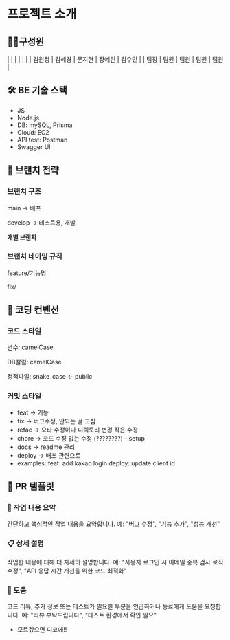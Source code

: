 # 프로젝트 소개


## 👩‍💻구성원
|  |  |  |  |  |
| 김원정 | 김혜경 | 문지현 | 장예린 | 김수민 |
| 팀장 | 팀원 | 팀원 | 팀원 | 팀원 |

## 🛠 BE 기술 스택
- JS
- Node.js
- DB: mySQL, Prisma
- Cloud: EC2
- API test: Postman
- Swagger UI

## 🌳 브랜치 전략

### 브랜치 구조

main → 배포

develop → 테스트용, 개발 

**개별 브랜치**

### 브랜치 네이밍 규칙

feature/기능명

fix/

## 📐 코딩 컨벤션

### **코드 스타일**

변수: camelCase

DB칼럼: camelCase

정적파일: snake_case ← public

### 커밋 스타일

- feat → 기능
- fix → 버그수정, 안되는 걸 고침
- refac → 오타 수정이나 디렉토리 변경 작은 수정
- chore → 코드 수정 없는 수정 (????????) - setup
- docs → readme 관리
- deploy → 배포 관련으로
- examples:
  feat: add kakao login
  deploy: update client id 

## 📝 PR 템플릿
### 📝 작업 내용 요약
간단하고 핵심적인 작업 내용을 요약합니다. 예: "버그 수정", "기능 추가", "성능 개선"


### 📋 상세 설명
작업한 내용에 대해 더 자세히 설명합니다. 예: "사용자 로그인 시 이메일 중복 검사 로직 수정", "API 응답 시간 개선을 위한 코드 최적화"


### 🙋 도움
코드 리뷰, 추가 정보 또는 테스트가 필요한 부분을 언급하거나 동료에게 도움을 요청합니다. 예: "리뷰 부탁드립니다", "테스트 환경에서 확인 필요"
- 모르겠으면 디코에!!

